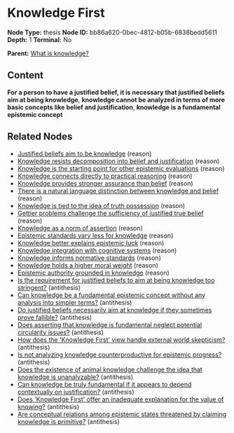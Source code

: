 # Knowledge First

**Node Type:** thesis
**Node ID:** bb86a620-0bec-4812-b05b-6838bedd5611
**Depth:** 1
**Terminal:** No

**Parent:** [What is knowledge?](what-is-knowledge.md)

## Content

**For a person to have a justified belief, it is necessary that justified beliefs aim at being knowledge**, **knowledge cannot be analyzed in terms of more basic concepts like belief and justification**, **knowledge is a fundamental epistemic concept**

## Related Nodes

- [Justified beliefs aim to be knowledge](justified-beliefs-aim-to-be-knowledge.md) (reason)
- [Knowledge resists decomposition into belief and justification](knowledge-resists-decomposition-into-belief-and-justification.md) (reason)
- [Knowledge is the starting point for other epistemic evaluations](knowledge-is-the-starting-point-for-other-epistemic-evaluations.md) (reason)
- [Knowledge connects directly to practical reasoning](knowledge-connects-directly-to-practical-reasoning.md) (reason)
- [Knowledge provides stronger assurance than belief](knowledge-provides-stronger-assurance-than-belief.md) (reason)
- [There is a natural language distinction between knowledge and belief](there-is-a-natural-language-distinction-between-knowledge-and-belief.md) (reason)
- [Knowledge is tied to the idea of truth possession](knowledge-is-tied-to-the-idea-of-truth-possession.md) (reason)
- [Gettier problems challenge the sufficiency of justified true belief](gettier-problems-challenge-the-sufficiency-of-justified-true-belief.md) (reason)
- [Knowledge as a norm of assertion](knowledge-as-a-norm-of-assertion.md) (reason)
- [Epistemic standards vary less for knowledge](epistemic-standards-vary-less-for-knowledge.md) (reason)
- [Knowledge better explains epistemic luck](knowledge-better-explains-epistemic-luck.md) (reason)
- [Knowledge integration with cognitive systems](knowledge-integration-with-cognitive-systems.md) (reason)
- [Knowledge informs normative standards](knowledge-informs-normative-standards.md) (reason)
- [Knowledge holds a higher moral weight](knowledge-holds-a-higher-moral-weight.md) (reason)
- [Epistemic authority grounded in knowledge](epistemic-authority-grounded-in-knowledge.md) (reason)
- [Is the requirement for justified beliefs to aim at being knowledge too stringent?](is-the-requirement-for-justified-beliefs-to-aim-at-being-knowledge-too-stringent.md) (antithesis)
- [Can knowledge be a fundamental epistemic concept without any analysis into simpler terms?](can-knowledge-be-a-fundamental-epistemic-concept-without-any-analysis-into-simpler-terms.md) (antithesis)
- [Do justified beliefs necessarily aim at knowledge if they sometimes prove fallible?](do-justified-beliefs-necessarily-aim-at-knowledge-if-they-sometimes-prove-fallible.md) (antithesis)
- [Does asserting that knowledge is fundamental neglect potential circularity issues?](does-asserting-that-knowledge-is-fundamental-neglect-potential-circularity-issues.md) (antithesis)
- [How does the 'Knowledge First' view handle external world skepticism?](how-does-the-knowledge-first-view-handle-external-world-skepticism.md) (antithesis)
- [Is not analyzing knowledge counterproductive for epistemic progress?](is-not-analyzing-knowledge-counterproductive-for-epistemic-progress.md) (antithesis)
- [Does the existence of animal knowledge challenge the idea that knowledge is unanalyzable?](does-the-existence-of-animal-knowledge-challenge-the-idea-that-knowledge-is-unanalyzable.md) (antithesis)
- [Can knowledge be truly fundamental if it appears to depend contextually on justification?](can-knowledge-be-truly-fundamental-if-it-appears-to-depend-contextually-on-justification.md) (antithesis)
- [Does 'Knowledge First' offer an inadequate explanation for the value of knowing?](does-knowledge-first-offer-an-inadequate-explanation-for-the-value-of-knowing.md) (antithesis)
- [Are conceptual relations among epistemic states threatened by claiming knowledge is primitive?](are-conceptual-relations-among-epistemic-states-threatened-by-claiming-knowledge-is-primitive.md) (antithesis)
